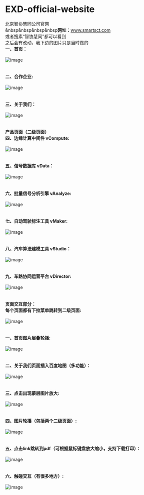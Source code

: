 # EXD-official-website
北京智协慧同公司官网</br>
&nbsp&nbsp&nbsp&nbsp<strong>网址：</strong>www.smartsct.com</br>
或者搜素“智协慧同”都可以看到</br>
			之后会有改动，我下边的图片只是当时做的</br>
		<strong>一、首页：</strong></br></br>
			![image](https://github.com/xiaola66/EXD-official-website/blob/master/photo/index.jpg)</br></br></br>
		<strong>二、合作企业:</strong></br></br>
			![image](https://github.com/xiaola66/EXD-official-website/blob/master/photo/Cooperation.jpg)</br></br></br>
			<strong>三、关于我们：</strong></br></br>
			![image](https://github.com/xiaola66/EXD-official-website/blob/master/photo/About-us.png)</br></br></br>
			<strong>产品页面（二级页面）</strong></br>
		<strong>四、边缘计算中间件 vCompute:</strong></br></br>
			![image](https://github.com/xiaola66/EXD-official-website/blob/master/photo/vCompute.jpg)</br></br></br>
			<strong>五、信号数据库 vData：</strong></br></br>
			![image](https://github.com/xiaola66/EXD-official-website/blob/master/photo/vData.png)</br></br></br>
		<strong>六、批量信号分析引擎 vAnalyze:</strong></br></br>
			![image](https://github.com/xiaola66/EXD-official-website/blob/master/photo/vAnalyze.png)</br></br></br>
			<strong>七、自动驾驶标注工具 vMaker:</strong></br></br>
			![image](https://github.com/xiaola66/EXD-official-website/blob/master/photo/vMaker.png)</br></br></br>
			<strong>八、汽车算法建模工具 vStudio：</strong></br></br>
			![image](https://github.com/xiaola66/EXD-official-website/blob/master/photo/vStudio.png)</br></br></br>
		<strong>九、车路协同运营平台 vDirector:</strong></br></br>
			![image](https://github.com/xiaola66/EXD-official-website/blob/master/photo/vDirector.png)</br></br></br>
			<strong>页面交互部分：</strong></br>
			<strong>每个页面都有下拉菜单跳转到二级页面:</strong></br></br>
			![image](https://github.com/xiaola66/EXD-official-website/blob/master/photo/pull-down-menu.png)</br></br></br>
			<strong>一、首页图片层叠轮播:</strong></br></br>
			![image](https://github.com/xiaola66/EXD-official-website/blob/master/photo/Picture-cascade-rotation.png)</br></br></br>
			<strong>二、关于我们页面插入百度地图（多功能）：</strong></br></br>
			![image](https://github.com/xiaola66/EXD-official-website/blob/master/photo/Baidu-Map.png)</br></br></br>
		<strong>三、点击出现蒙层图片放大:</strong></br></br>
			![image](https://github.com/xiaola66/EXD-official-website/blob/master/photo/image-magnification.png)</br></br></br>
			<strong>四、图片轮播（包括两个二级页面）:</strong></br></br>
			![image](https://github.com/xiaola66/EXD-official-website/blob/master/photo/image-carousel.png)</br></br></br>
			<strong>五、点击link跳转到pdf（可根据鼠标键盘放大缩小，支持下载打印）：</strong></br></br>
			![image](https://github.com/xiaola66/EXD-official-website/blob/master/photo/link-to-pdf.png)</br></br></br>
		<strong>六、触碰交互（有很多地方）:</strong></br></br>
			![image](https://github.com/xiaola66/EXD-official-website/blob/master/photo/transition-style.png)</br></br></br>
